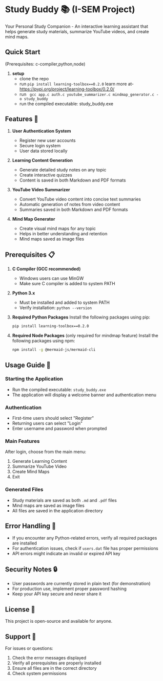 # Study Buddy 📚 (I-SEM Project)
Your Personal Study Companion - An interactive learning assistant that helps generate study materials, summarize YouTube videos, and create mind maps.

## Quick Start
(Prerequisites: c-compiler,python,node)
1. **setup**
   - clone the repo 
   - run  ``` pip install learning-toolbox==0.2.0 ``` learn more at- https://pypi.org/project/learning-toolbox/0.2.0/
   - run ```  gcc app.c auth.c youtube_summarizer.c mindmap_generator.c -o study_buddy ```
   - run the compiled executable: study_buddy.exe
     

## Features 🌟

1. **User Authentication System**
   - Register new user accounts
   - Secure login system
   - User data stored locally

2. **Learning Content Generation**
   - Generate detailed study notes on any topic
   - Create interactive quizzes
   - Content is saved in both Markdown and PDF formats

3. **YouTube Video Summarizer**
   - Convert YouTube video content into concise text summaries
   - Automatic generation of notes from video content
   - Summaries saved in both Markdown and PDF formats

4. **Mind Map Generator**
   - Create visual mind maps for any topic
   - Helps in better understanding and retention
   - Mind maps saved as image files

## Prerequisites 📋

1. **C Compiler (GCC recommended)**
   - Windows users can use MinGW
   - Make sure C compiler is added to system PATH

2. **Python 3.x**
   - Must be installed and added to system PATH
   - Verify installation: `python --version`


3. **Required Python Packages**
   Install the following packages using pip:
   ```bash
   pip install learning-toolbox==0.2.0
   ```

4. **Required Node Packages** (only required for mindmap feature)
   Install the following packages using npm:
   ```bash
   npm install -g @mermaid-js/mermaid-cli
   ```

## Usage Guide 📖

### Starting the Application
- Run the compiled executable: `study_buddy.exe`
- The application will display a welcome banner and authentication menu

### Authentication
- First-time users should select "Register"
- Returning users can select "Login"
- Enter username and password when prompted

### Main Features
After login, choose from the main menu:
1. Generate Learning Content
2. Summarize YouTube Video
3. Create Mind Maps
4. Exit

### Generated Files
- Study materials are saved as both `.md` and `.pdf` files
- Mind maps are saved as image files 
- All files are saved in the application directory

## Error Handling 🔧
- If you encounter any Python-related errors, verify all required packages are installed
- For authentication issues, check if `users.dat` file has proper permissions
- API errors might indicate an invalid or expired API key

## Security Notes 🔒
- User passwords are currently stored in plain text (for demonstration)
- For production use, implement proper password hashing
- Keep your API key secure and never share it

## License 📄
This project is open-source and available for anyone.

## Support 💬
For issues or questions:
1. Check the error messages displayed
2. Verify all prerequisites are properly installed  
3. Ensure all files are in the correct directory
4. Check system permissions